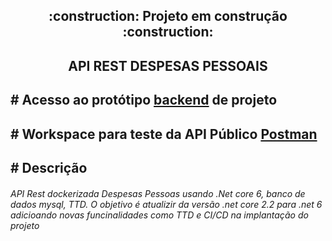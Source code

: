 <h2 align="center"> 
    :construction:  Projeto em construção  :construction:
</h2>

<h2 align="center"> 
   API REST DESPESAS PESSOAIS 
</h2>

<h2 align="left"> 
# Acesso ao protótipo <a href="http://api-despesas-pessoais-aspnetcore.bwg2czahbvgefufr.eastus.azurecontainer.io/swagger/index.html" target="_blank" >backend</a> de projeto
</h2>

<h2 align="left"> 
# Workspace para teste da API Público  <a href="https://www.postman.com/bold-eclipse-872793/workspace/api-despesas-pessoais-azure" target="_blank" >Postman</a>
</h2>

<h2 align="left"> 
# Descrição 
</h2>
<h6> 
   API Rest dockerizada Despesas Pessoas usando .Net core 6, banco de dados mysql, TTD. O objetivo é atualizir da versão .net core 2.2 para .net 6 adicioando novas funcinalidades como TTD e CI/CD na  implantação do projeto
</h6>
